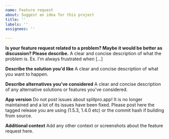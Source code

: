 ```yaml
---
name: Feature request
about: Suggest an idea for this project
title: ''
labels: ''
assignees: ''

---
```


**Is your feature request related to a problem? Maybe it would be better as discussion? Please describe.**
A clear and concise description of what the problem is. Ex. I'm always frustrated when [...]

**Describe the solution you'd like**
A clear and concise description of what you want to happen.

**Describe alternatives you've considered**
A clear and concise description of any alternative solutions or features you've considered.

**App version**
Do not post issues about splitpro.app! It is no longer maintained and a lot of its issues have been fixed. Please post here the tagged release you are using (1.5.3, 1.4.0 etc) or the commit hash if building from source.

**Additional context**
Add any other context or screenshots about the feature request here.
